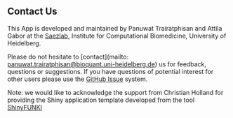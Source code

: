 ## Contact Us

This App is developed and maintained by Panuwat Trairatphisan and Attila Gabor at the <a href="http://saezlab.org" target="_blank">Saezlab</a>, Institute for Computational Biomedicine, University of Heidelberg.

Please do not hesitate to [contact](mailto: panuwat.trairatphisan@bioquant.uni-heidelberg.de) us for feedback, questions or suggestions. If you have questions of potential interest for other users please use the <a href="https://github.com/saezlab/ShinyCNOR/issues" target="_blank">GitHub Issue</a> system.

Note: we would like to acknowledge the support from Christian Holland for providing the Shiny application template developed from the tool <a href="https://github.com/saezlab/ShinyFUNKI" target="_blank">ShinyFUNKI</a>
